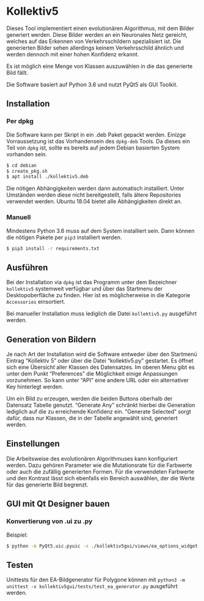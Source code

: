 # Kollektiv5

Dieses Tool implementiert einen evolutionären Algorithmus, mit dem Bilder generiert werden. Diese Bilder werden an ein Neuronales Netz gereicht, welches auf das Erkennen von Verkehrsschildern spezialisiert ist. Die generierten Bilder sehen allerdings keinem Verkehrsschild ähnlich und werden dennoch mit einer hohen Konfidenz erkannt.

Es ist möglich eine Menge von Klassen auszuwählen in die das generierte Bild fällt.

Die Software basiert auf Python 3.6 und nutzt PyQt5 als GUI Toolkit.

## Installation

### Per dpkg

Die Software kann per Skript in ein .deb Paket gepackt werden. Einizge
Vorraussetzung ist das Vorhandensein des `dpkg-deb` Tools. Da dieses ein Teil von `dpkg` ist, sollte es bereits auf jedem Debian basierten System vorhanden sein.

```sh
$ cd debian
$ create_pkg.sh
$ apt install ./kollektiv5.deb
```

Die nötigen Abhängigkeiten werden dann automatisch installiert. Unter Umständen werden
diese nicht bereitgestellt, falls ältere Repositories verwendet werden. Ubuntu 18.04
bietet alle Abhängigkeiten direkt an.

### Manuell

Mindestens Python 3.6 muss auf dem System installiert sein. Dann können die nötigen Pakete per `pip3` installiert werden.

```sh
$ pip3 install -r requirements.txt
```

## Ausführen

Bei der Installation via `dpkg` ist das Programm unter dem Bezeichner `kollektiv5` systemweit verfügbar und über das Startmenu der Desktopoberfläche zu finden. Hier ist es möglicherweise in die Kategorie `Accessories` einsortiert.

Bei manueller Installation muss lediglich die Datei `kollektiv5.py` ausgeführt werden.

## Generation von Bildern

Je nach Art der Installation wird die Software entweder über den Startmenü Eintrag “Kollektiv 5” oder über die Datei “kollektiv5.py” gestartet.
Es öffnet sich eine Übersicht aller Klassen des Datensatzes. Im oberen Menu gibt es unter dem Punkt “Preferences” die Möglichkeit einige Anpassungen vorzunehmen. So kann unter “API” eine andere URL oder ein alternativer Key hinterlegt werden.

Um ein Bild zu erzeugen, werden die beiden Buttons oberhalb der Datensatz Tabelle genutzt. “Generate Any” schränkt hierbei die Generation lediglich auf die zu erreichende Konfidenz ein. “Generate Selected” sorgt dafür, dass nur Klassen, die in der Tabelle angewählt sind, generiert werden.

## Einstellungen

Die Arbeitsweise des evolutionären Algorithmuses kann konfiguriert werden. Dazu gehören Parameter wie die Mutationsrate für die Farbwerte oder auch die zufällig generierten Formen. Für die verwendeten Farbwerte und den Kontrast lässt sich ebenfalls ein Bereich auswählen, der die Werte für das generierte Bild begrenzt.

## GUI mit Qt Designer bauen
### Konvertierung von .ui zu .py
Beispiel:
```sh
$ python -m PyQt5.uic.pyuic -x ./kollektiv5gui/views/ea_options_widget.ui -o ./kollektiv5gui/views/EaOptionsWidget.py
```

## Testen
Unittests für den EA-Bildgenerator für Polygone können mit `python3 -m unittest -v kollektiv5gui/tests/test_ea_generator.py` ausgeführt werden.

